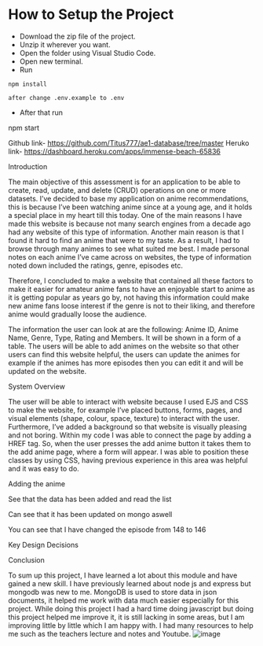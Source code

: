 # How to Setup the Project 
- Download the zip file of the project.
- Unzip it wherever you want.
- Open the folder using Visual Studio Code.
- Open new terminal.
- Run 
```
npm install

after change .env.example to .env 
```
- After that run 

npm start


Github link- https://github.com/Titus777/ae1-database/tree/master
Heruko link- https://dashboard.heroku.com/apps/immense-beach-65836

Introduction

The main objective of this assessment is for an application to be able to create, read, update, and delete (CRUD) operations on one or more datasets. I’ve decided to base my application on anime recommendations, this is because I’ve been watching anime since at a young age, and it holds a special place in my heart till this today. One of the main reasons I have made this website is because not many search engines from a decade ago had any website of this type of information. Another main reason is that I found it hard to find an anime that were to my taste. As a result, I had to browse through many animes to see what suited me best. I made personal notes on each anime I’ve came across on websites, the type of information noted down included the ratings, genre, episodes etc.

 Therefore, I concluded to make a website that contained all these factors to make it easier for amateur anime fans to have an enjoyable start to anime as it is getting popular as years go by, not having this information could make new anime fans loose interest if the genre is not to their liking, and therefore anime would gradually loose the audience. 

The information the user can look at are the following: Anime ID, Anime Name, Genre, Type, Rating and Members. It will be shown in a form of a table. The users will be able to add animes on the website so that other users can find this website helpful, the users can update the animes for example if the animes has more episodes then you can edit it and will be updated on the website.


System Overview

The user will be able to interact with website because I used EJS and CSS to make the website, for example I’ve placed buttons, forms, pages, and visual elements (shape, colour, space, texture) to interact with the user. Furthermore, I’ve added a background so that website is visually pleasing and not boring. Within my code I was able to connect the page by adding a HREF tag. So, when the user presses the add anime button it takes them to the add anime page, where a form will appear. I was able to position these classes by using CSS, having previous experience in this area was helpful and it was easy to do. 
 
Adding the anime
 
See that the data has been added and read the list 
 
Can see that it has been updated on mongo aswell
 
You can see that I have changed the episode from 148 to 146


Key Design Decisions




Conclusion 

To sum up this project, I have learned a lot about this module and have gained a new skill. I have previously learned about node js and express but mongodb was new to me. MongoDB is used to store data in json documents, it helped me work with data much easier especially for this project. While doing this project I had a hard time doing javascript but doing this project helped me improve it, it is still lacking in some areas, but I am improving little by little which I am happy with. I had many resources to help me such as the teachers lecture and notes and Youtube. 
![image](https://user-images.githubusercontent.com/72074715/150546270-632ae133-1b73-44a3-8b1b-a16fecf592b9.png)


